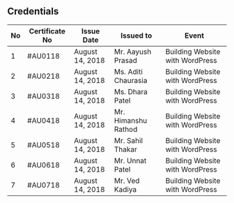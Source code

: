 ## Credentials

| __No__| __Certificate No__ | __Issue Date__ | __Issued to__ | __Event__ |
|----------|----------|----------|----------|----------|
|1| #AU0118 | August 14, 2018 | Mr. Aayush Prasad | Building Website with WordPress |
|2| #AU0218 | August 14, 2018 | Ms. Aditi Chaurasia | Building Website with WordPress |
|3| #AU0318 | August 14, 2018 | Ms. Dhara Patel | Building Website with WordPress |
|4| #AU0418 | August 14, 2018 | Mr. Himanshu Rathod | Building Website with WordPress |
|5| #AU0518 | August 14, 2018 | Mr. Sahil Thakar | Building Website with WordPress |
|6| #AU0618 | August 14, 2018 | Mr. Unnat Patel | Building Website with WordPress |
|7| #AU0718 | August 14, 2018 | Mr. Ved Kadiya | Building Website with WordPress |


